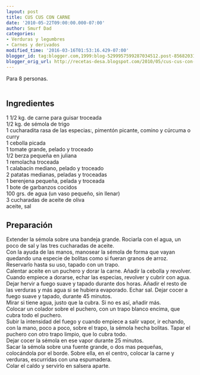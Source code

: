 ```yaml
---
layout: post
title: CUS CUS CON CARNE
date: '2010-05-22T09:00:00.000-07:00'
author: Smurf Dad
categories:
- Verduras y legumbres
- Carnes y derivados
modified_time: '2016-03-16T01:53:16.429-07:00'
blogger_id: tag:blogger.com,1999:blog-5299957599287034512.post-8568203122673733920
blogger_orig_url: http://recetas-desa.blogspot.com/2010/05/cus-cus-con-carne.html
---
```


Para 8 personas.<br /><a name='more'></a><br /><h2>Ingredientes</h2><p>1 1/2 kg. de carne para guisar troceada<br />1/2 kg. de s&eacute;mola de trigo<br />1 cucharadita rasa de las especias:, piment&oacute;n picante, comino y c&uacute;rcuma o curry<br />1 cebolla picada<br />1 tomate grande, pelado y troceado<br />1/2 berza peque&ntilde;a en juliana<br />1 remolacha troceada<br />1 calabac&iacute;n mediano, pelado y troceado<br />2 patatas medianas, peladas y troceadas<br />1 berenjena peque&ntilde;a, pelada y troceada<br />1 bote de garbanzos cocidos<br />100 grs. de agua (un vaso peque&ntilde;o, sin llenar)<br />3 cucharadas de aceite de oliva<br />aceite, sal</p><h2>Preparaci&oacute;n</h2><p>Extender la s&eacute;mola sobre una bandeja grande. Rociarla con el agua, un poco de sal y las tres cucharadas de aceite.<br />Con la ayuda de las manos, manosear la s&eacute;mola de forma que vayan quedando una especie de bolitas como si fueran granos de arroz. Reservarlo hasta su uso, tapado con un trapo.<br />Calentar aceite en un puchero y dorar la carne. A&ntilde;adir la cebolla y revolver.<br />Cuando empiece a dorarse, echar las especias, revolver y cubrir con agua. Dejar hervir a fuego suave y tapado durante dos horas. A&ntilde;adir el resto de las verduras y m&aacute;s agua si se hubiera evaporado. Echar sal. Dejar cocer a fuego suave y tapado, durante 45 minutos.<br />Mirar si tiene agua, justo que la cubra. Si no es as&iacute;, a&ntilde;adir m&aacute;s.<br />Colocar un colador sobre el puchero, con un trapo blanco encima, que cubra todo el puchero.<br />Subir la intensidad del fuego y cuando empiece a salir vapor, ir echando, con la mano, poco a poco, sobre el trapo, la s&eacute;mola hecha bolitas. Tapar el puchero con otro trapo limpio, que lo cubra todo.<br />Dejar cocer la s&eacute;mola en ese vapor durante 25 minutos.<br />Sacar la s&eacute;mola sobre una fuente grande, o dos mas peque&ntilde;as, coloc&aacute;ndola por el borde. Sobre ella, en el centro, colocar la carne y verduras, escurridas con una espumadera.<br />Colar el caldo y servirlo en salsera aparte.</p>